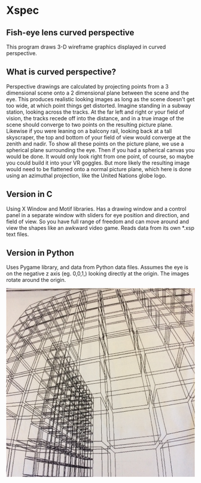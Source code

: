 # Xspec
Fish-eye lens curved perspective
--------------------------------
This program draws 3-D wireframe graphics displayed in curved perspective.

## What is curved perspective?
Perspective drawings are calculated by projecting points from a 3 dimensional scene onto a 2 dimensional plane between the scene and the eye. This produces realistic looking images as long as the scene doesn't get too wide, at which point things get distorted. Imagine standing in a subway station, looking across the tracks. At the far left and right or your field of vision, the tracks recede off into the distance, and in a true image of the scene should converge to two points on the resulting picture plane. Likewise if you were leaning on a balcony rail, looking back at a tall skyscraper, the top and bottom of your field of view would converge at the zenith and nadir. To show all these points on the picture plane, we use a spherical plane surrounding the eye. Then if you had a spherical canvas you would be done. It would only look right from one point, of course, so maybe you could build it into your VR goggles. But more likely the resulting image would need to be flattened onto a normal picture plane, which here is done using an azimuthal projection, like the United Nations globe logo.

## Version in C
Using X Window and Motif libraries. Has a drawing window and a control panel in a separate window with sliders for eye position and direction, and field of view. So you have full range of freedom and can move around and view the shapes like an awkward video game.
Reads data from its own *.xsp text files.

## Version in Python
Uses Pygame library, and data from Python data files.
Assumes the eye is on the negative z axis (eg. 0,0,1,) looking directly at the origin. The images rotate around the origin.


![screenshot](https://github.com/bitslayer42/Xspec/blob/main/Xspec_lg.JPG)
